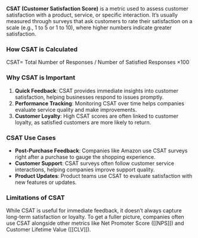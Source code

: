 **CSAT (Customer Satisfaction Score)** is a metric used to assess customer satisfaction with a product, service, or specific interaction. It’s usually measured through surveys that ask customers to rate their satisfaction on a scale (e.g., 1 to 5 or 1 to 10), where higher numbers indicate greater satisfaction.

### How CSAT is Calculated
CSAT= Total Number of Responses / Number of Satisfied Responses ×100

### Why CSAT is Important
1. **Quick Feedback**: CSAT provides immediate insights into customer satisfaction, helping businesses respond to issues promptly.
2. **Performance Tracking**: Monitoring CSAT over time helps companies evaluate service quality and make improvements.
3. **Customer Loyalty**: High CSAT scores are often linked to customer loyalty, as satisfied customers are more likely to return.

### CSAT Use Cases
- **Post-Purchase Feedback**: Companies like Amazon use CSAT surveys right after a purchase to gauge the shopping experience.
- **Customer Support**: CSAT surveys often follow customer service interactions, helping companies improve support quality.
- **Product Updates**: Product teams use CSAT to evaluate satisfaction with new features or updates.

### Limitations of CSAT
While CSAT is useful for immediate feedback, it doesn’t always capture long-term satisfaction or loyalty. To get a fuller picture, companies often use CSAT alongside other metrics like Net Promoter Score ([[NPS]]) and Customer Lifetime Value ([[CLV]]).